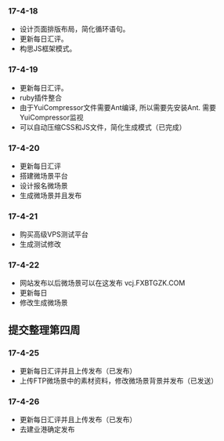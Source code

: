 ### 17-4-18

- 设计页面排版布局，简化循环语句。
- 更新每日汇评。
- 构思JS框架模式。

### 17-4-19

- 更新每日汇评。
- ruby插件整合
- 由于YuiCompressor文件需要Ant编译, 所以需要先安装Ant. 需要YuiCompressor监视
- 可以自动压缩CSS和JS文件，简化生成模式（已完成）

### 17-4-20

- 更新每日汇评
- 搭建微场景平台
- 设计报名微场景
- 生成微场景并且发布

### 17-4-21

- 购买高级VPS测试平台
- 生成测试修改

### 17-4-22

- 网站发布以后微场景可以在这发布 vcj.FXBTGZK.COM
- 更新每日
- 修改生成微场景

## 提交整理第四周

### 17-4-25

- 更新每日汇评并且上传发布（已发布）
- 上传FTP微场景中的素材资料，修改微场景背景并发布（已发送）

### 17-4-26

- 更新每日汇评并且上传发布（已发布）
- 去建业港确定发布